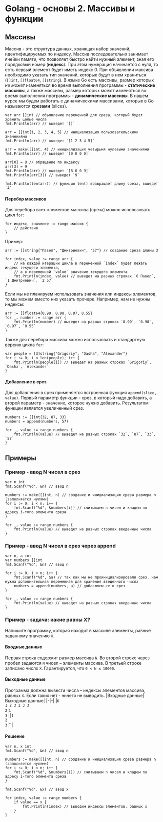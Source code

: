 # Golang - основы 2. Массивы и функции
## Массивы
Массив - это структура данных, хранящая набор значений, идентифицируемых по индексу.
Массив последовательно занимает ячейки памяти, что позволяет быстро найти нужный элемент, зная его порядковый номер (**индекс**).
При этом нумерация начинается с нуля, то есть первый элемент будет иметь индекс 0.
При объявлении массива необходимо указать тип значений, которые будут в нем храниться (`[]int`, `[]float64`, `[]string`).
В языке Go есть массивы, размер которых _не может_ изменяться во время выполнения программы - **статические массивы**, 
а также массивы, размер которых _может_ изменяться во время выполнения программы - **динамические массивы**.
В нашем курсе мы будем работать с динамическими массивами, которые в Go называются **срезами** (slices).
```golang
var arr []int // объявление переменной для среза, который будет хранить целые числа
fmt.Println(arr) // выведет `[]`

arr = []int{1, 2, 3, 4, 5} // инициализация пользовательскими значениями
fmt.Println(arr) // выведет `[1 2 3 4 5]`

arr = make([]int, 4) // инициализация четырьмя нулевыми значениями
fmt.Println(arr) // выведет `[0 0 0 0]`

arr[0] = 8 // обращение по индексу
arr[3] = 9
fmt.Println(arr) // выведет `[8 0 0 9]`
fmt.Println(arr[3]) // выведет `9`

fmt.Println(len(arr)) // функция len() возвращает длину среза, выведет `4`
```

#### Перебор массивов
Для перебора всех элементов массива (среза) можно использовать цикл `for`:
```golang
for индекс, значение := range массив {
    // действия
}
```
Пример:
```golang
arr := []string{"Павел", "Дмитриевич", "57"} // создание среза длины 3

for index, value := range arr {
	// на каждой итерации цикла в переменной `index` будет лежать индекс текущего элемента,
	// а в переменной `value` значение текущего элемента
    fmt.Println(index, value) // выведет на разных строках `0 Павел`, `1 Дмитриевич`, `2 57`
}
```
Если мы не планируем использовать значения или индексы элементов, то мы можем вместо них указать прочерк. Например, нам не нужны индексы:
```golang
arr := []float64{0.99, 0.98, 0.97, 0.55}
for _, number := range arr {
    fmt.Println(number) // выведет на разных строках `0.99`, `0.98`, `0.97`, `0.55`
}
```

Также для перебора массива можно использовать и стандартную версию цикла `for`:
```golang
var people = [3]string{"Grigoriy", "Dasha", "Alexander"}
for i := 0; i < len(people); i++ {
    fmt.Println(people[i]) // выведет на разных строках `Grigoriy`, `Dasha`, `Alexander`
}
```

#### Добавление в срез
Для добавления в срез применяется встроенная функция `append(slice, value)`. 
Первый параметр функции - срез, в который надо добавить, а второй параметр - значение, которое нужно добавить. 
Результатом функции является увеличенный срез.
```golang
numbers := []int{32, 87, 33}
numbers = append(numbers, 57)
     
for _, value := range numbers {
    fmt.Println(value) // выведет на разных строках `32`, `87`, `33`, `57`
}
```

## Примеры
### Пример - ввод N чисел в срез
```golang
var n int
fmt.Scanf("%d", &n) // ввод n

numbers := make([]int, n) // создание и инициализация среза размера n (заполняется нулями)
for i := 0; i < n; i++ {
	fmt.Scanf("%d", &numbers[i]) // считываем n чисел и кладем по адресу i-того элемента среза
}
   
for _, value := range numbers {
    fmt.Println(value) // выведет на разных строках введенные числа
}
```

### Пример - ввод N чисел в срез через append
```golang
var n, a int
var numbers []int
fmt.Scanf("%d", &n) // ввод n

for i := 0; i < n; i++ {
	fmt.Scanf("%d", &a) // так как мы не проинициализировали срез, нам нужна дополнительная переменная для хранения введенного числа
	numbers = append(numbers, a) // добавляем ее в срез
}
   
for _, value := range numbers {
    fmt.Println(value) // выведет на разных строках введенные числа
}
```

### Пример - задача: какие равны X?
Напишите программу, которая находит в массиве элементы, равные заданному значению `X`.
#### Входные данные
Первая строка содержит размер массива `N`. 
Во второй строке через пробел задаются `N` чисел – элементы массива. 
В третьей строке записано число `X`. 
Гарантируется, что `0 < N ≤ 10000`.
#### Выходные данные
Программа должна вывести числа – индексы элементов массива, равных `X`.
Если таких нет - ничего не выводить.
|Входные данные|Выходные данные|
|-|-|
|`6`<br>`1 2 3 2 3 3`<br>`2`|`1`<br>`3`|
|`1`<br>`2`<br>`3`|``|
#### Решение
```golang
var n, x int
fmt.Scanf("%d", &n) // ввод n

numbers := make([]int, n) // создание и инициализация среза размера n (заполняется нулями)
for i := 0; i < n; i++ {
	fmt.Scanf("%d", &numbers[i]) // считываем n чисел и кладем по адресу i-того элемента среза
}

fmt.Scanf("%d", &x) // ввод x

for index, value := range numbers {
	if value == x {
		fmt.Println(index) // выводим индексы элементов, равных x
	}
}
```
